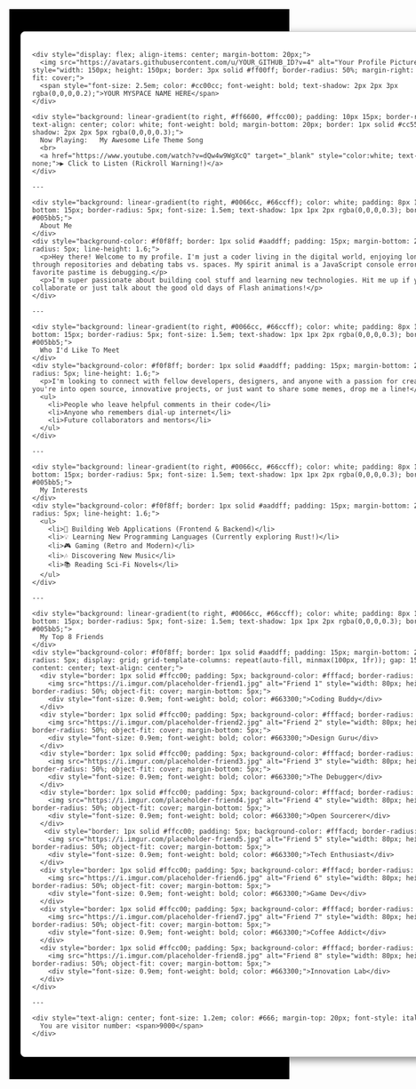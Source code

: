<div style="background: url('https://i.imgur.com/your-myspace-background.gif') repeat; background-color: #000000; font-family: Arial, sans-serif; color: #333; margin: 0; padding: 20px;">

  <div style="width: 800px; margin: 20px auto; background-color: #ffffff; border: 1px solid #cccccc; box-shadow: 5px 5px 15px rgba(0,0,0,0.5); padding: 20px; border-radius: 8px;">

    <div style="display: flex; align-items: center; margin-bottom: 20px;">
      <img src="https://avatars.githubusercontent.com/u/YOUR_GITHUB_ID?v=4" alt="Your Profile Picture" style="width: 150px; height: 150px; border: 3px solid #ff00ff; border-radius: 50%; margin-right: 20px; object-fit: cover;">
      <span style="font-size: 2.5em; color: #cc00cc; font-weight: bold; text-shadow: 2px 2px 3px rgba(0,0,0,0.2);">YOUR MYSPACE NAME HERE</span>
    </div>

    <div style="background: linear-gradient(to right, #ff6600, #ffcc00); padding: 10px 15px; border-radius: 5px; text-align: center; color: white; font-weight: bold; margin-bottom: 20px; border: 1px solid #cc5500; box-shadow: 2px 2px 5px rgba(0,0,0,0.3);">
      Now Playing:   My Awesome Life Theme Song
      <br>
      <a href="https://www.youtube.com/watch?v=dQw4w9WgXcQ" target="_blank" style="color:white; text-decoration: none;">▶️ Click to Listen (Rickroll Warning!)</a>
    </div>

    ---

    <div style="background: linear-gradient(to right, #0066cc, #66ccff); color: white; padding: 8px 15px; margin-bottom: 15px; border-radius: 5px; font-size: 1.5em; text-shadow: 1px 1px 2px rgba(0,0,0,0.3); border: 1px solid #005bb5;">
      About Me
    </div>
    <div style="background-color: #f0f8ff; border: 1px solid #aaddff; padding: 15px; margin-bottom: 20px; border-radius: 5px; line-height: 1.6;">
      <p>Hey there! Welcome to my profile. I'm just a coder living in the digital world, enjoying long walks through repositories and debating tabs vs. spaces. My spirit animal is a JavaScript console error, and my favorite pastime is debugging.</p>
      <p>I'm super passionate about building cool stuff and learning new technologies. Hit me up if you want to collaborate or just talk about the good old days of Flash animations!</p>
    </div>

    ---

    <div style="background: linear-gradient(to right, #0066cc, #66ccff); color: white; padding: 8px 15px; margin-bottom: 15px; border-radius: 5px; font-size: 1.5em; text-shadow: 1px 1px 2px rgba(0,0,0,0.3); border: 1px solid #005bb5;">
      Who I'd Like To Meet
    </div>
    <div style="background-color: #f0f8ff; border: 1px solid #aaddff; padding: 15px; margin-bottom: 20px; border-radius: 5px; line-height: 1.6;">
      <p>I'm looking to connect with fellow developers, designers, and anyone with a passion for creation! If you're into open source, innovative projects, or just want to share some memes, drop me a line!</p>
      <ul>
        <li>People who leave helpful comments in their code</li>
        <li>Anyone who remembers dial-up internet</li>
        <li>Future collaborators and mentors</li>
      </ul>
    </div>

    ---

    <div style="background: linear-gradient(to right, #0066cc, #66ccff); color: white; padding: 8px 15px; margin-bottom: 15px; border-radius: 5px; font-size: 1.5em; text-shadow: 1px 1px 2px rgba(0,0,0,0.3); border: 1px solid #005bb5;">
      My Interests
    </div>
    <div style="background-color: #f0f8ff; border: 1px solid #aaddff; padding: 15px; margin-bottom: 20px; border-radius: 5px; line-height: 1.6;">
      <ul>
        <li>🚀 Building Web Applications (Frontend & Backend)</li>
        <li>💡 Learning New Programming Languages (Currently exploring Rust!)</li>
        <li>🎮 Gaming (Retro and Modern)</li>
        <li>🎶 Discovering New Music</li>
        <li>📚 Reading Sci-Fi Novels</li>
      </ul>
    </div>

    ---

    <div style="background: linear-gradient(to right, #0066cc, #66ccff); color: white; padding: 8px 15px; margin-bottom: 15px; border-radius: 5px; font-size: 1.5em; text-shadow: 1px 1px 2px rgba(0,0,0,0.3); border: 1px solid #005bb5;">
      My Top 8 Friends
    </div>
    <div style="background-color: #f0f8ff; border: 1px solid #aaddff; padding: 15px; margin-bottom: 20px; border-radius: 5px; display: grid; grid-template-columns: repeat(auto-fill, minmax(100px, 1fr)); gap: 15px; justify-content: center; text-align: center;">
      <div style="border: 1px solid #ffcc00; padding: 5px; background-color: #fffacd; border-radius: 5px;">
        <img src="https://i.imgur.com/placeholder-friend1.jpg" alt="Friend 1" style="width: 80px; height: 80px; border-radius: 50%; object-fit: cover; margin-bottom: 5px;">
        <div style="font-size: 0.9em; font-weight: bold; color: #663300;">Coding Buddy</div>
      </div>
      <div style="border: 1px solid #ffcc00; padding: 5px; background-color: #fffacd; border-radius: 5px;">
        <img src="https://i.imgur.com/placeholder-friend2.jpg" alt="Friend 2" style="width: 80px; height: 80px; border-radius: 50%; object-fit: cover; margin-bottom: 5px;">
        <div style="font-size: 0.9em; font-weight: bold; color: #663300;">Design Guru</div>
      </div>
      <div style="border: 1px solid #ffcc00; padding: 5px; background-color: #fffacd; border-radius: 5px;">
        <img src="https://i.imgur.com/placeholder-friend3.jpg" alt="Friend 3" style="width: 80px; height: 80px; border-radius: 50%; object-fit: cover; margin-bottom: 5px;">
        <div style="font-size: 0.9em; font-weight: bold; color: #663300;">The Debugger</div>
      </div>
      <div style="border: 1px solid #ffcc00; padding: 5px; background-color: #fffacd; border-radius: 5px;">
        <img src="https://i.imgur.com/placeholder-friend4.jpg" alt="Friend 4" style="width: 80px; height: 80px; border-radius: 50%; object-fit: cover; margin-bottom: 5px;">
        <div style="font-size: 0.9em; font-weight: bold; color: #663300;">Open Sourcerer</div>
      </div>
       <div style="border: 1px solid #ffcc00; padding: 5px; background-color: #fffacd; border-radius: 5px;">
        <img src="https://i.imgur.com/placeholder-friend5.jpg" alt="Friend 5" style="width: 80px; height: 80px; border-radius: 50%; object-fit: cover; margin-bottom: 5px;">
        <div style="font-size: 0.9em; font-weight: bold; color: #663300;">Tech Enthusiast</div>
      </div>
      <div style="border: 1px solid #ffcc00; padding: 5px; background-color: #fffacd; border-radius: 5px;">
        <img src="https://i.imgur.com/placeholder-friend6.jpg" alt="Friend 6" style="width: 80px; height: 80px; border-radius: 50%; object-fit: cover; margin-bottom: 5px;">
        <div style="font-size: 0.9em; font-weight: bold; color: #663300;">Game Dev</div>
      </div>
      <div style="border: 1px solid #ffcc00; padding: 5px; background-color: #fffacd; border-radius: 5px;">
        <img src="https://i.imgur.com/placeholder-friend7.jpg" alt="Friend 7" style="width: 80px; height: 80px; border-radius: 50%; object-fit: cover; margin-bottom: 5px;">
        <div style="font-size: 0.9em; font-weight: bold; color: #663300;">Coffee Addict</div>
      </div>
      <div style="border: 1px solid #ffcc00; padding: 5px; background-color: #fffacd; border-radius: 5px;">
        <img src="https://i.imgur.com/placeholder-friend8.jpg" alt="Friend 8" style="width: 80px; height: 80px; border-radius: 50%; object-fit: cover; margin-bottom: 5px;">
        <div style="font-size: 0.9em; font-weight: bold; color: #663300;">Innovation Lab</div>
      </div>
    </div>

    ---

    <div style="text-align: center; font-size: 1.2em; color: #666; margin-top: 20px; font-style: italic;">
      You are visitor number: <span>9000</span>
    </div>

  </div>
</div>
